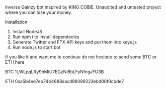 Inverse Gainzy bot inspired by KING CO฿IE. Unaudited and untested project where you can lose your money. 


Installation
1. Install NodeJS
2. Run npm i to install dependecies
3. Generate Twitter and FTX API keys and put them into keys.js
4. Run node.js to start bot


If you like it and want me to continue do not hesitate to send some BTC or ETH here

BTC 1LWLpqLRy9hMiU7EGzNi8bLFyNfegJFU3B

ETH 0xa5b4ee7eb7444688aacd98099223ebd08f0cbde7

